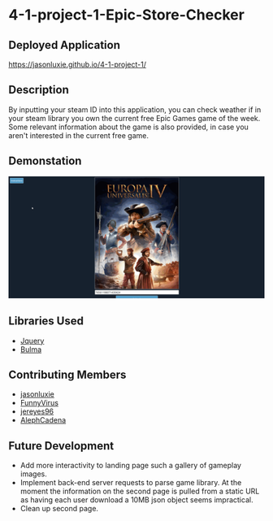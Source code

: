 # 4-1-project-1-Epic-Store-Checker
## Deployed Application
https://jasonluxie.github.io/4-1-project-1/
## Description
By inputting your steam ID into this application, you can check weather if in your steam library you own the current free Epic Games game of the week. Some relevant information about the game is also provided, in case you aren't interested in the current free game. 
## Demonstation
![Demonstration of application, checking modals for instructions, then inputting ID leads to redirect of information page which includes information and a button to link to the game page.](./assets/images/project-demo-gif.gif)
## Libraries Used
* [Jquery](https://jquery.com/)
* [Bulma](https://bulma.io/) 
## Contributing Members
* [jasonluxie](https://github.com/jasonluxie)
* [FunnyVirus](https://github.com/FunnyVirus)
* [jereyes96](https://github.com/jereyes96)
* [AlephCadena](https://github.com/AlephCadena)
## Future Development
* Add more interactivity to landing page such a gallery of gameplay images.
* Implement back-end server requests to parse game library. At the moment the information on the second page is pulled from a static URL as having each user download a 10MB json object seems impractical. 
* Clean up second page.
